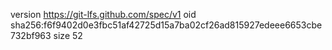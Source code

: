 version https://git-lfs.github.com/spec/v1
oid sha256:f6f9402d0e3fbc51af42725d15a7ba02cf26ad815927edeee6653cbe732bf963
size 52
